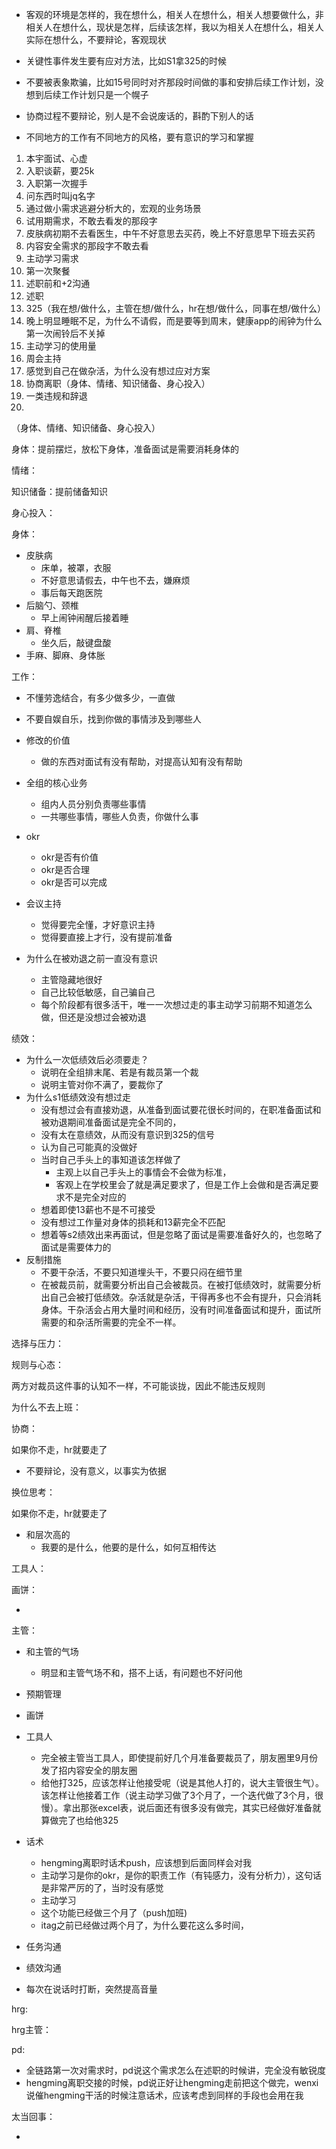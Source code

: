 * 客观的环境是怎样的，我在想什么，相关人在想什么，相关人想要做什么，非相关人在想什么，现状是怎样，后续该怎样，我以为相关人在想什么，相关人实际在想什么，不要辩论，客观现状

* 关键性事件发生要有应对方法，比如S1拿325的时候

* 不要被表象欺骗，比如15号同时对齐那段时间做的事和安排后续工作计划，没想到后续工作计划只是一个幌子

* 协商过程不要辩论，别人是不会说废话的，斟酌下别人的话
* 不同地方的工作有不同地方的风格，要有意识的学习和掌握

1. 本宇面试、心虚
1. 入职谈薪，要25k
2. 入职第一次握手
2. 问东西时叫jq名字
2. 通过做小需求逃避分析大的，宏观的业务场景
2. 试用期需求，不敢去看发的那段字
2. 皮肤病初期不去看医生，中午不好意思去买药，晚上不好意思早下班去买药
2. 内容安全需求的那段字不敢去看
2. 主动学习需求
3. 第一次聚餐
3. 述职前和+2沟通
3. 述职
4. 325（我在想/做什么，主管在想/做什么，hr在想/做什么，同事在想/做什么）
4. 晚上明显睡眠不足，为什么不请假，而是要等到周末，健康app的闹钟为什么第一次闹铃后不关掉
4. 主动学习的使用量
4. 周会主持
4. 感觉到自己在做杂活，为什么没有想过应对方案
5. 协商离职（身体、情绪、知识储备、身心投入）
6. 一类违规和辞退
6. 

（身体、情绪、知识储备、身心投入）

身体：提前摆烂，放松下身体，准备面试是需要消耗身体的

情绪：

知识储备：提前储备知识

身心投入：







身体：

* 皮肤病
  * 床单，被罩，衣服
  * 不好意思请假去，中午也不去，嫌麻烦
  * 事后每天跑医院
* 后脑勺、颈椎
  * 早上闹钟闹醒后接着睡
* 肩、脊椎
  * 坐久后，敲键盘酸
* 手麻、脚麻、身体胀

工作：

* 不懂劳逸结合，有多少做多少，一直做
* 不要自娱自乐，找到你做的事情涉及到哪些人
* 修改的价值
  * 做的东西对面试有没有帮助，对提高认知有没有帮助


* 全组的核心业务
  * 组内人员分别负责哪些事情
  * 一共哪些事情，哪些人负责，你做什么事
* okr

  * okr是否有价值
  * okr是否合理
  * okr是否可以完成
* 会议主持

  * 觉得要完全懂，才好意识主持
  * 觉得要直接上才行，没有提前准备
* 为什么在被劝退之前一直没有意识

  * 主管隐藏地很好
  * 自己比较低敏感，自己骗自己
  * 每个阶段都有很多活干，唯一一次想过走的事主动学习前期不知道怎么做，但还是没想过会被劝退




绩效：

* 为什么一次低绩效后必须要走？
  * 说明在全组排末尾、若是有裁员第一个裁
  * 说明主管对你不满了，要裁你了
* 为什么s1低绩效没有想过走
  * 没有想过会有直接劝退，从准备到面试要花很长时间的，在职准备面试和被劝退期间准备面试是完全不同的，
  * 没有太在意绩效，从而没有意识到325的信号
  * 认为自己可能真的没做好
  * 当时自己手头上的事知道该怎样做了
    * 主观上以自己手头上的事情会不会做为标准，
    * 客观上在学校里会了就是满足要求了，但是工作上会做和是否满足要求不是完全对应的
  * 想着即使13薪也不是不可接受
  * 没有想过工作量对身体的损耗和13薪完全不匹配
  * 想着等s2绩效出来再面试，但是忽略了面试是需要准备好久的，也忽略了面试是需要体力的
* 反制措施
  * 不要干杂活，不要只知道埋头干，不要只闷在细节里
  * 在被裁员前，就需要分析出自己会被裁员。在被打低绩效时，就需要分析出自己会被打低绩效。杂活就是杂活，干得再多也不会有提升，只会消耗身体。干杂活会占用大量时间和经历，没有时间准备面试和提升，面试所需要的和杂活所需要的完全不一样。




选择与压力：



规则与心态：

两方对裁员这件事的认知不一样，不可能谈拢，因此不能违反规则

为什么不去上班：



协商：

如果你不走，hr就要走了

* 不要辩论，没有意义，以事实为依据



换位思考：

如果你不走，hr就要走了

* 和层次高的
  * 我要的是什么，他要的是什么，如何互相传达



工具人：



画饼：

* 

主管：

* 和主管的气场
  * 明显和主管气场不和，搭不上话，有问题也不好问他

* 预期管理
* 画饼
* 工具人
  * 完全被主管当工具人，即使提前好几个月准备要裁员了，朋友圈里9月份发了招内容安全的朋友圈
  * 给他打325，应该怎样让他接受呢（说是其他人打的，说大主管很生气）。该怎样让他接着工作（说主动学习做了3个月了，一个迭代做了3个月，很慢）。拿出那张excel表，说后面还有很多没有做完，其实已经做好准备就算做完了也给他325
* 话术
  * hengming离职时话术push，应该想到后面同样会对我
  * 主动学习是你的okr，是你的职责工作（有钝感力，没有分析力），这句话是非常严厉的了，当时没有感觉
  * 主动学习
  * 这个功能已经做三个月了（push加班)
  * itag之前已经做过两个月了，为什么要花这么多时间，
* 任务沟通
* 绩效沟通
* 每次在说话时打断，突然提高音量

hrg:



hrg主管：



pd:

* 全链路第一次对需求时，pd说这个需求怎么在述职的时候讲，完全没有敏锐度
* hengming离职交接的时候，pd说正好让hengming走前把这个做完，wenxi说催hengming干活的时候注意话术，应该考虑到同样的手段也会用在我

太当回事：

* 







